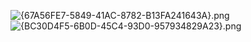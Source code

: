 ![{67A56FE7-5849-41AC-8782-B13FA241643A}.png](https://cdn.jsdelivr.net/gh/Deee103/note-picbed/20250611231957010.png)
![{BC30D4F5-6B0D-45C4-93D0-957934829A23}.png](https://cdn.jsdelivr.net/gh/Deee103/note-picbed/20250611232154724.png)
